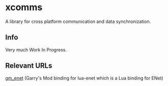 # xcomms

A library for cross platform communication and data synchronization.

## Info

Very much Work In Progress.

## Relevant URLs

[gm_enet](https://bitbucket.org/danielga/gm_enet) (Garry's Mod binding for lua-enet which is a Lua binding for ENet)
